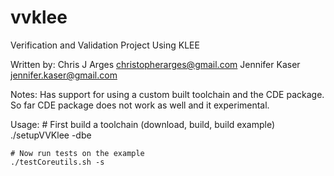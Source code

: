 vvklee
======

Verification and Validation Project Using KLEE

Written by:
	Chris J Arges <christopherarges@gmail.com>
	Jennifer Kaser <jennifer.kaser@gmail.com>

Notes:
	Has support for using a custom built toolchain and the CDE package.
	So far CDE package does not work as well and it experimental.

Usage:
	# First build a toolchain (download, build, build example)
	./setupVVKlee -dbe

	# Now run tests on the example
	./testCoreutils.sh -s

